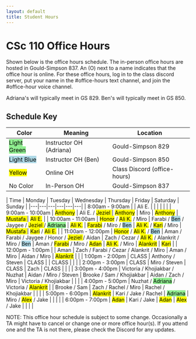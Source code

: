 ```yaml
---
layout: default
title: Student Hours
---
```


<style>
.updateA { 
  color: rgb(191, 32, 55);
}

a {
  background-color: lightgreen;
  color: black;
}
</style>

# CSc 110 Office Hours


Shown below is the office hours schedule.
The in-person office hours are hosted in Gould-Simpson 837.
An (O) next to a name indicates that the office hour is online.
For these office hours, log in to the class discord server, put your name in the #office-hours text channel, and join the #office-hour voice channel.

Adriana's will typically meet in GS 829.
Ben's will typically meet in GS 850.

## Schedule Key 

| Color | Meaning | Location |
| --- | --- | --- |
| <mark style="background-color:lightgreen">Light Green</mark> | Instructor OH (Adriana) | Gould-Simpson 829 |
| <mark style="background-color:lightblue">Light Blue</mark> | Instructor OH (Ben) | Gould-Simpson 850 |
| <mark>Yellow</mark> | Online OH | Class Discord (office-hours) |
| No Color | In-Person OH | Gould-Simpson 837 |


| Time | Monday | Tuesday | Wednesday | Thursday | Friday | Saturday | Sunday |
|---|---|---|---|---|---|
| 8:00am - 9:00am   | | Ali E. | | | | | |
| 9:00am - 10:00am  | <mark>Anthony</mark> | Ali E. / <mark>Jeziel </mark> | <mark>Anthony</mark> | Miro | <mark>Anthony</mark> | <mark>Mustafa </mark> | <mark>Ali E.</mark> |
| 10:00am - 11:00am | <mark>Honor</mark> / <mark>Ali K.</mark> / Miro | Farabi / <mark style="background-color:lightblue">Ben</mark> / Jaygee / <mark>Jeziel </mark> / <mark style="background-color:lightgreen">Adriana</mark> | <mark>Ali K.</mark> | <mark>Farabi</mark> / Miro / <mark style="background-color:lightblue">Ben</mark> | <mark>Ali K.</mark> / <mark>Kari</mark> / Miro | <mark>Mustafa </mark> | <mark>Kari</mark> / <mark>Ali E.</mark> |
| 11:00am - 12:00pm | <mark>Honor</mark> / <mark>Ali K.</mark> / <mark style="background-color:lightblue">Ben</mark> | Aman / Farabi / Jaygee  / Honor / <mark>Jeziel </mark> / Aidan | Zach / Cezar / <mark>Ali K.</mark>  / Alankrit / Miro / <mark style="background-color:lightblue">Ben</mark> | Aman / <mark>Farabi</mark> / Miro / <mark>Adan</mark> | <mark>Ali K.</mark> / Miro | <mark>Alankrit</mark> | <mark>Kari</mark> |
| 12:00pm - 1:00pm  |  | Aman | Zach / Farabi / Cezar / Alankrit / Miro | Aman / Miro | Aidan / Miro | <mark>Alankrit</mark> | | 
| 1:00pm - 2:00pm   | CLASS | Anthony / Steven | CLASS | | CLASS | | |
| 2:00pm - 3:00pm   | CLASS | Miro / Steven | CLASS | Zach | CLASS | | |
| 3:00pm - 4:00pm   | Victoria / Khojiakbar  / Nuzhat | Aidan / Miro / Steven | Brooke /  Sam / Khojiakbar | Aidan / Zach / Miro | Victoria / Khojiakbar  | | |
| 4:00pm - 5:00pm   | Nuzhat / <mark style="background-color:lightgreen">Adriana</mark> / Victoria / <mark>Alankrit</mark> | | Brooke / Sam | Zach / Rachel / Miro | Rachel / Khojiakbar  | | |
| 5:00pm - 6:00pm   |  <mark>Alankrit</mark> | Kari / Jake / Rachel | <mark style="background-color:lightgreen">Adriana</mark> | Miro / <mark>Alex</mark> / Jake | | | |
| 6:00pm - 7:00pm   | <mark>Adan</mark> | Kari / Jake | <mark>Adan</mark> | <mark>Alex</mark> / Jake | | | |

NOTE: This office hour schedule is subject to some change.
Occasionally a TA might have to cancel or change one or more office hour(s).
If you attend one and the TA is not there, please check the Discord for any updates.

